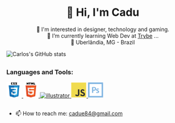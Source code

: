 <h1 align="center">👋 Hi, I'm Cadu</h1>

<p align="center">💞 I'm interested in designer, technology and gaming. </br>
🌱 I’m currently learning Web Dev at <a href="https://www.betrybe.com/" target="_blank">Trybe<a/> ... </br>
📍 Uberlândia, MG - Brazil </br>
</p>

![Carlos's GitHub stats](https://github-readme-stats.vercel.app/api?username=ccadubr&theme=buefy&show_icons=true)


##

<h3 align="left">Languages and Tools:</h3>

<p align="left"> <a href="https://www.w3schools.com/css/" target="_blank" rel="noreferrer"> <img src="https://raw.githubusercontent.com/devicons/devicon/master/icons/css3/css3-original-wordmark.svg" alt="css3" width="40" height="40"/> </a> <a href="https://www.w3.org/html/" target="_blank" rel="noreferrer"> <img src="https://raw.githubusercontent.com/devicons/devicon/master/icons/html5/html5-original-wordmark.svg" alt="html5" width="40" height="40"/> </a> <a href="https://www.adobe.com/in/products/illustrator.html" target="_blank" rel="noreferrer"> <img src="https://www.vectorlogo.zone/logos/adobe_illustrator/adobe_illustrator-icon.svg" alt="illustrator" width="40" height="40"/> </a> <a href="https://developer.mozilla.org/en-US/docs/Web/JavaScript" target="_blank" rel="noreferrer"> <img src="https://raw.githubusercontent.com/devicons/devicon/master/icons/javascript/javascript-original.svg" alt="javascript" width="40" height="40"/> </a> <a href="https://www.photoshop.com/en" target="_blank" rel="noreferrer"> <img src="https://raw.githubusercontent.com/devicons/devicon/master/icons/photoshop/photoshop-line.svg" alt="photoshop" width="40" height="40"/> </a> </p>

##

- 📫 How to reach me: <a href='mailto:cadue84@gmail.com'>cadue84@gmail.com</a>

<!---
ccadubr/ccadubr is a ✨ special ✨ repository because its `README.md` (this file) appears on your GitHub profile.
You can click the Preview link to take a look at your changes.
--->
